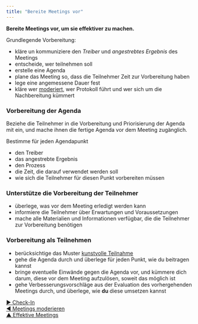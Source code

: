 ```yaml
---
title: "Bereite Meetings vor"
---
```



**Bereite Meetings vor, um sie effektiver zu machen.**

Grundlegende Vorbereitung:

- kläre un kommuniziere den <dfn data-info="Treiber: Das Motiv einer Person oder Gruppe, in einer bestimmten Situation zu handeln.">Treiber</dfn> und <dfn data-info="Angestrebtes Ergebnis: Das erwartete Ergebnis einer Vereinbarung, Aktion, Projekt oder Strategie.">angestrebtes Ergebnis</dfn> des Meetings
- entscheide, wer teilnehmen soll 
- erstelle eine Agenda
- plane das Meeting so, dass die Teilnehmer Zeit zur Vorbereitung haben
- lege eine angemessene Dauer fest 
- kläre wer [moderiert](facilitate-meetings.html), wer Protokoll führt und wer sich um die Nachbereitung kümmert

### Vorbereitung der Agenda

Beziehe die Teilnehmer in die Vorbereitung und Priorisierung der Agenda mit ein, und mache ihnen die fertige Agenda vor dem Meeting zugänglich.

Bestimme für jeden Agendapunkt

- den Treiber 
- das angestrebte Ergebnis
- den Prozess
- die Zeit, die darauf verwendet werden soll 
- wie sich die Teilnehmer für diesen Punkt vorbereiten müssen

### Unterstütze die Vorbereitung der Teilnehmer

- überlege, was vor dem Meeting erledigt werden kann
- informiere die Teilnehmer über Erwartungen und Voraussetzungen
- mache alle Materialien und Informationen verfügbar, die die Teilnehmer zur Vorbereitung benötigen

### Vorbereitung als Teilnehmen

- berücksichtige das Muster [kunstvolle Teilnahme](artful-participation.html)
- gehe die Agenda durch und überlege für jeden Punkt, wie du beitragen kannst
- bringe eventuelle Einwände gegen die Agenda vor, und kümmere dich darum, diese vor dem Meeting aufzulösen, soweit das möglich ist
- gehe Verbesserungsvorschläge aus der Evaluation des vorhergehenden Meetings durch, und überlege, wie **du** diese umsetzen kannst

[&#9654; Check-In](check-in.html)<br/>[&#9664; Meetings moderieren](facilitate-meetings.html)<br/>[&#9650; Effektive Meetings](meeting-practices.html)

